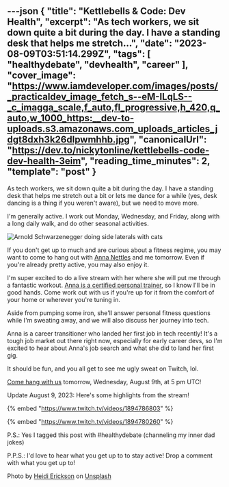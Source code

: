 ---json
{
  "title": "Kettlebells & Code: Dev Health",
  "excerpt": "As tech workers, we sit down quite a bit during the day. I have a standing desk that helps me stretch...",
  "date": "2023-08-09T03:51:14.299Z",
  "tags": [
    "healthydebate",
    "devhealth",
    "career"
  ],
  "cover_image": "https://www.iamdeveloper.com/images/posts/_practicaldev_image_fetch_s--eM-ILqLS--_c_imagga_scale,f_auto,fl_progressive,h_420,q_auto,w_1000_https:__dev-to-uploads.s3.amazonaws.com_uploads_articles_jdgt8dxh3k26dlpwmhhb.jpg",
  "canonicalUrl": "https://dev.to/nickytonline/kettlebells-code-dev-health-3eim",
  "reading_time_minutes": 2,
  "template": "post"
}
---

As tech workers, we sit down quite a bit during the day. I have a standing desk that helps me stretch out a bit or lets me dance for a while (yes, desk dancing is a thing if you weren't aware), but we need to move more.

I'm generally active. I work out Monday, Wednesday, and Friday, along with a long daily walk, and do other seasonal activities.

![Arnold Schwarzenegger doing side laterals with cats](https://media.giphy.com/media/W7dBXzbnEpOBG/giphy.gif)

If you don't get up to much and are curious about a fitness regime, you may want to come to hang out with [Anna Nettles](https://twitter.com/_annanettles) and me tomorrow. Even if you're already pretty active, you may also enjoy it.

I'm super excited to do a live stream with her where she will put me through a fantastic workout. [Anna is a certified personal trainer](https://www.coachannatraining.com/personal-training), so I know I'll be in good hands. Come work out with us if you're up for it from the comfort of your home or wherever you're tuning in.

Aside from pumping some iron, she'll answer personal fitness questions while I'm sweating away, and we will also discuss her journey into tech. 

Anna is a career transitioner who landed her first job in tech recently! It's a tough job market out there right now, especially for early career devs, so I'm excited to hear about Anna's job search and what she did to land her first gig.

It should be fun, and you all get to see me ugly sweat on Twitch, lol.

[Come hang with us](https://www.twitch.tv/nickytonline) tomorrow, Wednesday, August 9th, at 5 pm UTC!

Update August 9, 2023: Here's some highlights from the stream!

{% embed "https://www.twitch.tv/videos/1894786803" %}

{% embed "https://www.twitch.tv/videos/1894780260" %}

P.S.: Yes I tagged this post with #healthydebate (channeling my inner dad jokes)

P.P.S.: I'd love to hear what you get up to to stay active! Drop a comment with what you get up to!

Photo by <a href="https://unsplash.com/@herickson7?utm_source=unsplash&utm_medium=referral&utm_content=creditCopyText">Heidi Erickson</a> on <a href="https://unsplash.com/photos/CPSjcuuV8E8?utm_source=unsplash&utm_medium=referral&utm_content=creditCopyText">Unsplash</a>
